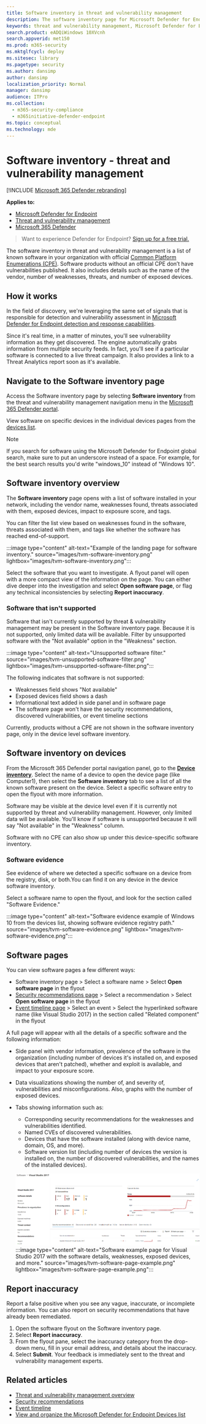 ```yaml
---
title: Software inventory in threat and vulnerability management
description: The software inventory page for Microsoft Defender for Endpoint's threat and vulnerability management shows how many weaknesses and vulnerabilities have been detected in software.
keywords: threat and vulnerability management, Microsoft Defender for Endpoint, Microsoft Defender for Endpoint software inventory, Microsoft Defender for Endpoint threat & vulnerability management, Microsoft Defender for Endpoint threat & vulnerability management software inventory, Microsoft Defender for Endpoint tvm software inventory, tvm software inventory
search.product: eADQiWindows 10XVcnh
search.appverid: met150
ms.prod: m365-security
ms.mktglfcycl: deploy
ms.sitesec: library
ms.pagetype: security
ms.author: dansimp
author: dansimp
localization_priority: Normal
manager: dansimp
audience: ITPro
ms.collection: 
  - m365-security-compliance
  - m365initiative-defender-endpoint
ms.topic: conceptual
ms.technology: mde
---
```

# Software inventory - threat and vulnerability management

[!INCLUDE [Microsoft 365 Defender rebranding](../../includes/microsoft-defender.md)]

**Applies to:**
- [Microsoft Defender for Endpoint](https://go.microsoft.com/fwlink/?linkid=2154037)
- [Threat and vulnerability management](next-gen-threat-and-vuln-mgt.md)
- [Microsoft 365 Defender](https://go.microsoft.com/fwlink/?linkid=2118804)

>Want to experience Defender for Endpoint? [Sign up for a free trial.](https://www.microsoft.com/microsoft-365/windows/microsoft-defender-atp?ocid=docs-wdatp-portaloverview-abovefoldlink)

The software inventory in threat and vulnerability management is a list of known software in your organization with official [Common Platform Enumerations (CPE)](https://nvd.nist.gov/products/cpe). Software products without an official CPE don’t have vulnerabilities published. It also includes details such as the name of the vendor, number of weaknesses, threats, and number of exposed devices.

## How it works

In the field of discovery, we're leveraging the same set of signals that is responsible for detection and vulnerability assessment in [Microsoft Defender for Endpoint detection and response capabilities](overview-endpoint-detection-response.md).

Since it's real time, in a matter of minutes, you'll see vulnerability information as they get discovered. The engine automatically grabs information from multiple security feeds. In fact, you'll see if a particular software is connected to a live threat campaign. It also provides a link to a Threat Analytics report soon as it's available.

## Navigate to the Software inventory page

Access the Software inventory page by selecting **Software inventory** from the threat and vulnerability management navigation menu in the [Microsoft 365 Defender portal](portal-overview.md).

View software on specific devices in the individual devices pages from the [devices list](machines-view-overview.md).

>[!NOTE]
>If you search for software using the Microsoft Defender for Endpoint global search, make sure to put an underscore instead of a space. For example, for the best search results you'd write "windows_10" instead of "Windows 10".

## Software inventory overview

The **Software inventory** page opens with a list of software installed in your network, including the vendor name, weaknesses found, threats associated with them, exposed devices, impact to exposure score, and tags.

You can filter the list view based on weaknesses found in the software, threats associated with them, and tags like whether the software has reached end-of-support.

:::image type="content" alt-text="Example of the landing page for software inventory." source="images/tvm-software-inventory.png" lightbox="images/tvm-software-inventory.png":::

Select the software that you want to investigate. A flyout panel will open with a more compact view of the information on the page. You can either dive deeper into the investigation and select **Open software page**, or flag any technical inconsistencies by selecting **Report inaccuracy**.

### Software that isn't supported

Software that isn't currently supported by threat & vulnerability management may be present in the Software inventory page. Because it is not supported, only limited data will be available. Filter by unsupported software with the "Not available" option in the "Weakness" section.

:::image type="content" alt-text="Unsupported software filter." source="images/tvm-unsupported-software-filter.png" lightbox="images/tvm-unsupported-software-filter.png":::

The following indicates that software is not supported:

- Weaknesses field shows "Not available"
- Exposed devices field shows a dash
- Informational text added in side panel and in software page
- The software page won't have the security recommendations, discovered vulnerabilities, or event timeline sections

Currently, products without a CPE are not shown in the software inventory page, only in the device level software inventory.

## Software inventory on devices

From the Microsoft 365 Defender portal navigation panel, go to the **[Device inventory](machines-view-overview.md)**. Select the name of a device to open the device page (like Computer1), then select the **Software inventory** tab to see a list of all the known software present on the device. Select a specific software entry to open the flyout with more information.

Software may be visible at the device level even if it is currently not supported by threat and vulnerability management. However, only limited data will be available. You'll know if software is unsupported because it will say "Not available" in the "Weakness" column.

Software with no CPE can also show up under this device-specific software inventory.

### Software evidence

See evidence of where we detected a specific software on a device from the registry, disk, or both.You can find it on any device in the device software inventory.

Select a software name to open the flyout, and look for the section called "Software Evidence."

:::image type="content" alt-text="Software evidence example of Windows 10 from the devices list, showing software evidence registry path." source="images/tvm-software-evidence.png" lightbox="images/tvm-software-evidence.png":::

## Software pages

You can view software pages a few different ways:

- Software inventory page > Select a software name > Select **Open software page** in the flyout
- [Security recommendations page](tvm-security-recommendation.md) > Select a recommendation > Select **Open software page** in the flyout
- [Event timeline page](threat-and-vuln-mgt-event-timeline.md) > Select an event > Select the hyperlinked software name (like Visual Studio 2017) in the section called "Related component" in the flyout

 A full page will appear with all the details of a specific software and the following information:

- Side panel with vendor information, prevalence of the software in the organization (including number of devices it's installed on, and exposed devices that aren't patched), whether and exploit is available, and impact to your exposure score.
- Data visualizations showing the number of, and severity of, vulnerabilities and misconfigurations. Also, graphs with the number of exposed devices.
- Tabs showing information such as:
    - Corresponding security recommendations for the weaknesses and vulnerabilities identified.
    - Named CVEs of discovered vulnerabilities.
    - Devices that have the software installed (along with device name, domain, OS, and more).
    - Software version list (including number of devices the version is installed on, the number of discovered vulnerabilities, and the names of the installed devices).

    ![Software example page for Visual Studio 2017 with the software details, weaknesses, exposed devices, and more.](images/tvm-software-page-example.png)
	:::image type="content" alt-text="Software example page for Visual Studio 2017 with the software details, weaknesses, exposed devices, and more." source="images/tvm-software-page-example.png" lightbox="images/tvm-software-page-example.png":::

## Report inaccuracy

Report a false positive when you see any vague, inaccurate, or incomplete information. You can also report on security recommendations that have already been remediated.

1. Open the software flyout on the Software inventory page.
2. Select **Report inaccuracy**.
3. From the flyout pane, select the inaccuracy category from the drop-down menu, fill in your email address, and details about the inaccuracy.
4. Select **Submit**. Your feedback is immediately sent to the threat and vulnerability management experts.

## Related articles

- [Threat and vulnerability management overview](next-gen-threat-and-vuln-mgt.md)
- [Security recommendations](tvm-security-recommendation.md)
- [Event timeline](threat-and-vuln-mgt-event-timeline.md)
- [View and organize the Microsoft Defender for Endpoint Devices list](machines-view-overview.md)
